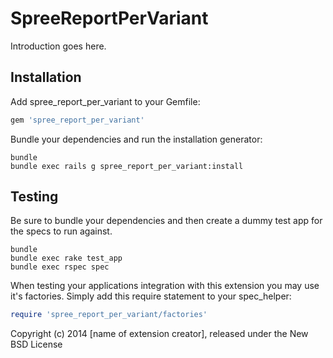 SpreeReportPerVariant
=====================

Introduction goes here.

Installation
------------

Add spree_report_per_variant to your Gemfile:

```ruby
gem 'spree_report_per_variant'
```

Bundle your dependencies and run the installation generator:

```shell
bundle
bundle exec rails g spree_report_per_variant:install
```

Testing
-------

Be sure to bundle your dependencies and then create a dummy test app for the specs to run against.

```shell
bundle
bundle exec rake test_app
bundle exec rspec spec
```

When testing your applications integration with this extension you may use it's factories.
Simply add this require statement to your spec_helper:

```ruby
require 'spree_report_per_variant/factories'
```

Copyright (c) 2014 [name of extension creator], released under the New BSD License
